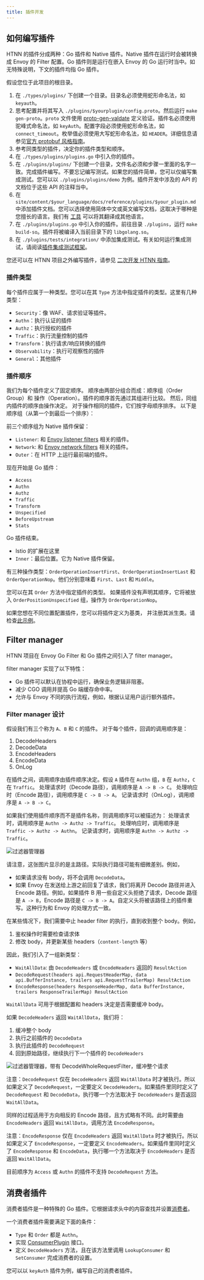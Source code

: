 ```yaml
---
title: 插件开发
---
```


## 如何编写插件

HTNN 的插件分成两种：Go 插件和 Native 插件。Native 插件在运行时会被转换成 Envoy 的 Filter 配置。Go 插件则是运行在嵌入 Envoy 的 Go 运行时当中。如无特殊说明，下文的插件均指 Go 插件。

假设您位于此项目的根目录。

1. 在 `./types/plugins/` 下创建一个目录。目录名必须使用蛇形命名法，如 `keyauth`。
2. 思考配置并将其写入 `./plugins/$yourplugin/config.proto`。然后运行 `make gen-proto`。`proto` 文件使用 [proto-gen-valdate](https://github.com/bufbuild/protoc-gen-validate?tab=readme-ov-file#constraint-rules) 定义验证。插件名必须使用驼峰式命名法，如 `keyAuth`。配置字段必须使用蛇形命名法，如 `connect_timeout`。枚举值必须使用大写蛇形命名法，如 `HEADER`。详细信息请参见[官方 protobuf 风格指南](https://protobuf.dev/programming-guides/style/)。
3. 参考同类型的插件，决定你的插件类型和顺序。
4. 在 `./types/plugins/plugins.go` 中引入你的插件。
5. 在 `./plugins/plugins/` 下创建一个目录，文件名必须和步骤一里面的名字一致。完成插件编写。不要忘记编写测试。如果您的插件简单，您可以仅编写集成测试。您可以以 `./plugins/plugins/demo` 为例。插件开发中涉及的 API 的文档位于这些 API 的注释当中。
6. 在 `site/content/$your_language/docs/reference/plugins/$your_plugin.md` 中添加插件文档。您可以选择使用简体中文或英文编写文档，这取决于哪种是您擅长的语言。我们有 [工具](https://github.com/mosn/htnn/tree/main/site#cmdtranslator) 可以将其翻译成其他语言。
7. 在 `./plugins/plugins.go` 中引入你的插件。前往目录 `./plugins`，运行 `make build-so`。插件将被编译入当前目录下的 `libgolang.so`。
8. 在 `./plugins/tests/integration/` 中添加集成测试。有关如何运行集成测试，请阅读[插件集成测试框架](./plugin_integration_test_framework.md)。

您还可以在 HTNN 项目之外编写插件，请参见 [二次开发 HTNN 指南](./get_involved.md)。

### 插件类型

每个插件应属于一种类型。您可以在其 `Type` 方法中指定插件的类型。这里有几种类型：

* `Security`：像 WAF、请求验证等插件。
* `Authn`：执行认证的插件
* `Authz`：执行授权的插件
* `Traffic`：执行流量控制的插件
* `Transform`：执行请求/响应转换的插件
* `Observability`：执行可观察性的插件
* `General`：其他插件

### 插件顺序

我们为每个插件定义了固定顺序。
顺序由两部分组合而成：顺序组（Order Group）和 操作（Operation）。插件的顺序首先通过其组进行比较。
然后，同组内插件的顺序由操作决定。
对于操作相同的插件，它们按字母顺序排序。
以下是顺序组（从第一个到最后一个排序）：

前三个顺序组为 Native 插件保留：

* `Listener`: 和 [Envoy listener filters](https://www.envoyproxy.io/docs/envoy/latest/configuration/listeners/listener_filters/listener_filters) 相关的插件。
* `Network`: 和 [Envoy network filters](https://www.envoyproxy.io/docs/envoy/latest/configuration/listeners/network_filters/network_filters) 相关的插件。
* `Outer`：在 HTTP 上运行最前端的插件。

现在开始是 Go 插件：

* `Access`
* `Authn`
* `Authz`
* `Traffic`
* `Transform`
* `Unspecified`
* `BeforeUpstream`
* `Stats`

Go 插件结束。

* Istio 的扩展在这里
* `Inner`：最后位置。它为 Native 插件保留。

有三种操作类型：`OrderOperationInsertFirst`、`OrderOperationInsertLast` 和 `OrderOperationNop`。他们分别意味着 `First`、`Last` 和 `Middle`。

您可以在其 `Order` 方法中指定插件的类型。
如果插件没有声明其顺序，它将被放入 `OrderPositionUnspecified` 组，操作为 `OrderOperationNop`。

如果您想在不同位置配置插件，您可以将插件定义为基类，
并注册其派生类。请检查[此示例](https://github.com/mosn/htnn/blob/main/api/pkg/plugins/plugins_test.go)。

## Filter manager

HTNN 项目在 Envoy Go Filter 和 Go 插件之间引入了 filter manager。

filter manager 实现了以下特性：

* Go 插件可以默认在协程中运行，确保业务逻辑非阻塞。
* 减少 CGO 调用并提高 Go 端缓存命中率。
* 允许与 Envoy 不同的执行流程，例如，根据认证用户运行额外插件。

### Filter manager 设计

假设我们有三个称为 `A`、`B` 和 `C` 的插件。
对于每个插件，回调的调用顺序是：

1. DecodeHeaders
2. DecodeData
3. EncodeHeaders
4. EncodeData
5. OnLog

在插件之间，调用顺序由插件顺序决定。假设 `A` 插件在 `Authn` 组，`B` 在 `Authz`，`C` 在 `Traffic`。
处理请求时（Decode 路径），调用顺序是 `A -> B -> C`。
处理响应时（Encode 路径），调用顺序是 `C -> B -> A`。
记录请求时（OnLog），调用顺序是 `A -> B -> C`。

如果我们使用插件顺序而不是插件名称，则调用顺序可以被描述为：
处理请求时，调用顺序是 `Authn -> Authz -> Traffic`。
处理响应时，调用顺序是 `Traffic -> Authz -> Authn`。
记录请求时，调用顺序是 `Authn -> Authz -> Traffic`。

![过滤器管理器](/images/filtermanager_main_path.jpg)

请注意，这张图片显示的是主路径。实际执行路径可能有细微差别。例如，

* 如果请求没有 body，将不会调用 `DecodeData`。
* 如果 Envoy 在发送给上游之前回复了请求，我们将离开 Decode 路径并进入 Encode 路径。例如，如果插件 B 用一些自定义头拒绝了请求，Decode 路径是 `A -> B`，Encode 路径是 `C -> B -> A`。自定义头将被该路径上的插件重写。这种行为和 Envoy 的处理方式一致。

在某些情况下，我们需要中止 header filter 的执行，直到收到整个 body。例如，

1. 鉴权操作时需要检查请求体
2. 修改 body，并更新某些 headers（`content-length` 等）

因此，我们引入了一组新类型：

* `WaitAllData`: 由 `DecodeHeaders` 或 `EncodeHeaders` 返回的 `ResultAction`
* `DecodeRequest(headers api.RequestHeaderMap, data api.BufferInstance, trailers api.RequestTrailerMap) ResultAction`
* `EncodeResponse(headers ResponseHeaderMap, data BufferInstance, trailers ResponseTrailerMap) ResultAction`

`WaitAllData` 可用于根据配置和 headers 决定是否需要缓冲 body。

如果 `DecodeHeaders` 返回 `WaitAllData`，我们将：

1. 缓冲整个 body
2. 执行之前插件的 `DecodeData`
3. 执行此插件的 `DecodeRequest`
4. 回到原始路径，继续执行下一个插件的 `DecodeHeaders`

![过滤器管理器，带有 DecodeWholeRequestFilter，缓冲整个请求](/images/filtermanager_sub_path.jpg)

注意：`DecodeRequest` 仅在 `DecodeHeaders` 返回 `WaitAllData` 时才被执行。所以如果定义了 `DecodeRequest`，一定要定义 `DecodeHeaders`。如果插件里同时定义了 `DecodeRequest` 和 `DecodeData`，执行哪一个方法取决于 `DecodeHeaders` 是否返回 `WaitAllData`。

同样的过程适用于方向相反的 Encode 路径，且方式略有不同。此时需要由 `EncodeHeaders` 返回 `WaitAllData`，调用方法 `EncodeResponse`。

注意：`EncodeResponse` 仅在 `EncodeHeaders` 返回 `WaitAllData` 时才被执行。所以如果定义了 `EncodeResponse`，一定要定义 `EncodeHeaders`。如果插件里同时定义了 `EncodeResponse` 和 `EncodeData`，执行哪一个方法取决于 `EncodeHeaders` 是否返回 `WaitAllData`。

目前顺序为 `Access` 或 `Authn` 的插件不支持 `DecodeRequest` 方法。

## 消费者插件

消费者插件是一种特殊的 Go 插件。它根据请求头中的内容查找并设置[消费者](../concept/consumer.md)。

一个消费者插件需要满足下面的条件：

* `Type` 和 `Order` 都是 `Authn`。
* 实现 [ConsumerPlugin](https://pkg.go.dev/mosn.io/htnn/pkg/plugins#ConsumerPlugin) 接口。
* 定义 `DecodeHeaders` 方法，且在该方法里调用 `LookupConsumer` 和 `SetConsumer` 完成消费者的设置。

您可以以 `keyAuth` 插件为例，编写自己的消费者插件。
